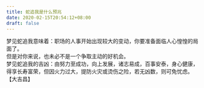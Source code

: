 ```yaml
---
title: 蛇追我是什么预兆
date: 2020-02-15T20:54:12+08:00
draft: false
---
```


梦见蛇追我意味着：职场的人事开始出现较大的变动，你要准备面临人心惶惶的局面了。<br>
但是对你来说，也未必不是一个争取主动的好机会。<br>
梦见蛇追我的吉凶：由努力至成功，向上发展，诸志易成，百事安泰，身心健康，得享长寿富荣，但因火力过大，提防火灾或烫伤之险，若无凶数，则可免忧虑。<br>
【大吉昌】